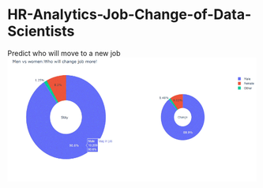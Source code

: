 # HR-Analytics-Job-Change-of-Data-Scientists
Predict who will move to a new job
![Men vs Women Who will change job more!](https://github.com/eatidal/HR-Analytics-Job-Change-of-Data-Scientists/blob/main/Men%20vs%20Women%20Who%20will%20change%20job%20more!.gif)
